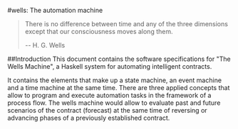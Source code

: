 #wells: The automation machine
>There is no difference between time and any of the three dimensions except that our consciousness moves along them.
>
>-- H. G. Wells

##Introduction
This document contains the software specifications for "The Wells Machine", a Haskell system for automating intelligent contracts.

It contains the elements that make up a state machine, an event machine and a time machine at the same time. There are three applied concepts that allow to program and execute automation tasks in the framework of a process flow. The wells machine would allow to evaluate past and future scenarios of the contract (forecast) at the same time of reversing or advancing phases of a previously established contract.
